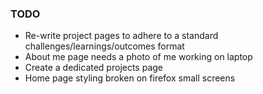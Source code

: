 ### TODO
- Re-write project pages to adhere to a standard challenges/learnings/outcomes format
- About me page needs a photo of me working on laptop
- Create a dedicated projects page
- Home page styling broken on firefox small screens
